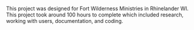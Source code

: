 This project was designed for Fort Wilderness Ministries in Rhinelander WI. This project took around 100 hours to complete which included research, working with users, documentation, and coding. 
